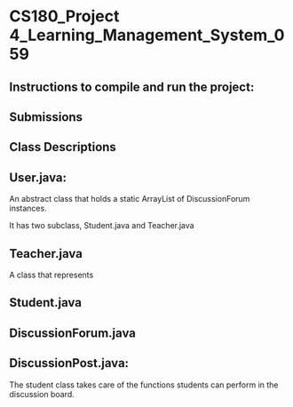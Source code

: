 # CS180_Project 4_Learning_Management_System_059

## Instructions to compile and run the project:

## Submissions

## Class Descriptions

## User.java:
An abstract class that holds a static ArrayList of DiscussionForum instances.

It has two subclass, Student.java and Teacher.java
## Teacher.java
A class that represents
## Student.java

## DiscussionForum.java

## DiscussionPost.java:



The student class takes care of the functions students can perform in the discussion board.
